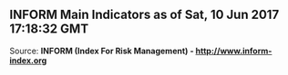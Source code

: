 ## INFORM Main Indicators as of Sat, 10 Jun 2017 17:18:32 GMT

Source: **INFORM (Index For Risk Management) - http://www.inform-index.org**